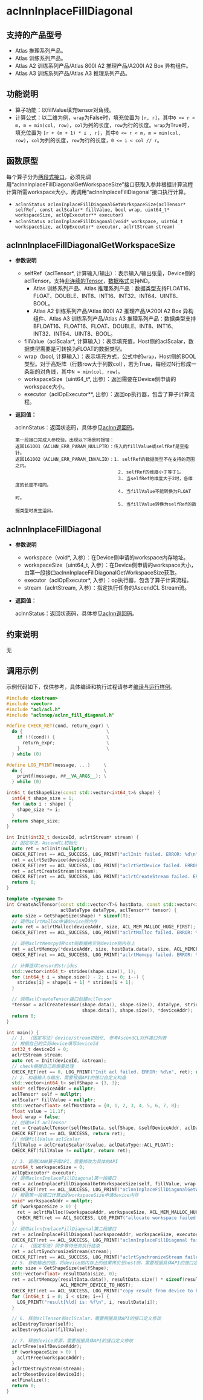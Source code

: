 # aclnnInplaceFillDiagonal

## 支持的产品型号
- <term>Atlas 推理系列产品</term>。
- <term>Atlas 训练系列产品</term>。
- <term>Atlas A2 训练系列产品/Atlas 800I A2 推理产品/A200I A2 Box 异构组件</term>。
- <term>Atlas A3 训练系列产品/Atlas A3 推理系列产品</term>。

## 功能说明

- 算子功能：以fillValue填充tensor对角线。
- 计算公式：以二维为例，`wrap`为False时，填充位置为 `[r, r]`，其中`0 <= r < m`，`m = min(col, row)`，`col`为列的长度，`row`为行的长度。`wrap`为True时，填充位置为 `[r + (m + 1) * i , r]`，其中`0 <= r < m`，`m = min(col, row)`，`col`为列的长度，`row`为行的长度，`0 <= i < col // r`。

## 函数原型

每个算子分为[两段式接口](./common/两段式接口.md)，必须先调用“aclnnInplaceFillDiagonalGetWorkspaceSize”接口获取入参并根据计算流程计算所需workspace大小，再调用“aclnnInplaceFillDiagonal”接口执行计算。

- `aclnnStatus aclnnInplaceFillDiagonalGetWorkspaceSize(aclTensor* selfRef, const aclScalar* fillValue, bool wrap, uint64_t* workspaceSize, aclOpExecutor** executor)`
- `aclnnStatus aclnnInplaceFillDiagonal(void* workspace, uint64_t workspaceSize, aclOpExecutor* executor, aclrtStream stream)`

## aclnnInplaceFillDiagonalGetWorkspaceSize

- **参数说明**

  - selfRef（aclTensor\*, 计算输入/输出）：表示输入/输出张量，Device侧的aclTensor。支持[非连续的Tensor](./common/非连续的Tensor.md)，[数据格式](./common/数据格式.md)支持ND。
    - <term>Atlas 训练系列产品</term>、<term>Atlas 推理系列产品</term>：数据类型支持FLOAT16、FLOAT、DOUBLE、INT8、INT16、INT32、INT64、UINT8、BOOL。
    - <term>Atlas A2 训练系列产品/Atlas 800I A2 推理产品/A200I A2 Box 异构组件</term>、<term>Atlas A3 训练系列产品/Atlas A3 推理系列产品</term>：数据类型支持BFLOAT16、FLOAT16、FLOAT、DOUBLE、INT8、INT16、INT32、INT64、UINT8、BOOL。
  - fillValue（aclScalar\*, 计算输入）：表示填充值，Host侧的aclScalar，数据类型需要是可转换为FLOAT的数据类型。
  - wrap（bool, 计算输入）：表示填充方式，公式中的`wrap`，Host侧的BOOL类型。对于高矩阵（行数row大于列数col），若为True，每经过N行形成一条新的对角线，其中`N = min(col, row)`。
  - workspaceSize（uint64_t\*, 出参）：返回需要在Device侧申请的workspace大小。
  - executor（aclOpExecutor\**, 出参）：返回op执行器，包含了算子计算流程。

- **返回值：**

  aclnnStatus：返回状态码，具体参见[aclnn返回码](./common/aclnn返回码.md)。

  ```
  第一段接口完成入参校验，出现以下场景时报错：
  返回161001（ACLNN_ERR_PARAM_NULLPTR）：传入的fillValue或selfRef是空指针。
  返回161002（ACLNN_ERR_PARAM_INVALID）：1. selfRef的数据类型不在支持的范围之内。
                                        2. selfRef的维度小于等于1。
                                        3. 当selfRef的维度大于2时，各维度的长度不相同。
                                        4. 当fillValue不能转换为FLOAT时。
                                        5. 当fillValue转换为selfRef的数据类型时发生溢出。
  ```

## aclnnInplaceFillDiagonal

- **参数说明**

  - workspace（void\*, 入参）：在Device侧申请的workspace内存地址。
  - workspaceSize（uint64_t, 入参）：在Device侧申请的workspace大小，由第一段接口aclnnInplaceFillDiagonalGetWorkspaceSize获取。
  - executor（aclOpExecutor\*, 入参）：op执行器，包含了算子计算流程。
  - stream（aclrtStream, 入参）：指定执行任务的AscendCL Stream流。

- **返回值：**

  aclnnStatus：返回状态码，具体参见[aclnn返回码](./common/aclnn返回码.md)。

## 约束说明

无

## 调用示例

示例代码如下，仅供参考，具体编译和执行过程请参考[编译与运行样例](./common/编译与运行样例.md)。

```Cpp
#include <iostream>
#include <vector>
#include "acl/acl.h"
#include "aclnnop/aclnn_fill_diagonal.h"

#define CHECK_RET(cond, return_expr) \
  do {                               \
    if (!(cond)) {                   \
      return_expr;                   \
    }                                \
  } while (0)

#define LOG_PRINT(message, ...)     \
  do {                              \
    printf(message, ##__VA_ARGS__); \
  } while (0)

int64_t GetShapeSize(const std::vector<int64_t>& shape) {
  int64_t shape_size = 1;
  for (auto i : shape) {
    shape_size *= i;
  }
  return shape_size;
}

int Init(int32_t deviceId, aclrtStream* stream) {
  // 固定写法，AscendCL初始化
  auto ret = aclInit(nullptr);
  CHECK_RET(ret == ACL_SUCCESS, LOG_PRINT("aclInit failed. ERROR: %d\n", ret); return ret);
  ret = aclrtSetDevice(deviceId);
  CHECK_RET(ret == ACL_SUCCESS, LOG_PRINT("aclrtSetDevice failed. ERROR: %d\n", ret); return ret);
  ret = aclrtCreateStream(stream);
  CHECK_RET(ret == ACL_SUCCESS, LOG_PRINT("aclrtCreateStream failed. ERROR: %d\n", ret); return ret);
  return 0;
}

template <typename T>
int CreateAclTensor(const std::vector<T>& hostData, const std::vector<int64_t>& shape, void** deviceAddr,
                    aclDataType dataType, aclTensor** tensor) {
  auto size = GetShapeSize(shape) * sizeof(T);
  // 调用aclrtMalloc申请device侧内存
  auto ret = aclrtMalloc(deviceAddr, size, ACL_MEM_MALLOC_HUGE_FIRST);
  CHECK_RET(ret == ACL_SUCCESS, LOG_PRINT("aclrtMalloc failed. ERROR: %d\n", ret); return ret);

  // 调用aclrtMemcpy将host侧数据拷贝到device侧内存上
  ret = aclrtMemcpy(*deviceAddr, size, hostData.data(), size, ACL_MEMCPY_HOST_TO_DEVICE);
  CHECK_RET(ret == ACL_SUCCESS, LOG_PRINT("aclrtMemcpy failed. ERROR: %d\n", ret); return ret);

  // 计算连续tensor的strides
  std::vector<int64_t> strides(shape.size(), 1);
  for (int64_t i = shape.size() - 2; i >= 0; i--) {
    strides[i] = shape[i + 1] * strides[i + 1];
  }

  // 调用aclCreateTensor接口创建aclTensor
  *tensor = aclCreateTensor(shape.data(), shape.size(), dataType, strides.data(), 0, aclFormat::ACL_FORMAT_ND,
                            shape.data(), shape.size(), *deviceAddr);
  return 0;
}

int main() {
  // 1. （固定写法）device/stream初始化, 参考AscendCL对外接口列表
  // 根据自己的实际device填写deviceId
  int32_t deviceId = 0;
  aclrtStream stream;
  auto ret = Init(deviceId, &stream);
  // check根据自己的需要处理
  CHECK_RET(ret == 0, LOG_PRINT("Init acl failed. ERROR: %d\n", ret); return ret);
  // 2. 构造输入与输出，需要根据API的接口自定义构造
  std::vector<int64_t> selfShape = {3, 3};
  void* selfDeviceAddr = nullptr;
  aclTensor* self = nullptr;
  aclScalar* fillValue = nullptr;
  std::vector<float> selfHostData = {0, 1, 2, 3, 4, 5, 6, 7, 8};
  float value = 11.1f;
  bool wrap = false;
  // 创建self aclTensor
  ret = CreateAclTensor(selfHostData, selfShape, &selfDeviceAddr, aclDataType::ACL_FLOAT, &self);
  CHECK_RET(ret == ACL_SUCCESS, return ret);
  // 创建fillValue aclScalar
  fillValue = aclCreateScalar(&value, aclDataType::ACL_FLOAT);
  CHECK_RET(fillValue != nullptr, return ret);

  // 3. 调用CANN算子库API，需要修改为具体的API
  uint64_t workspaceSize = 0;
  aclOpExecutor* executor;
  // 调用aclnnInplaceFillDiagonal第一段接口
  ret = aclnnInplaceFillDiagonalGetWorkspaceSize(self, fillValue, wrap, &workspaceSize, &executor);
  CHECK_RET(ret == ACL_SUCCESS, LOG_PRINT("aclnnInplaceFillDiagonalGetWorkspaceSize failed. ERROR: %d\n", ret); return ret);
  // 根据第一段接口计算出的workspaceSize申请device内存
  void* workspaceAddr = nullptr;
  if (workspaceSize > 0) {
    ret = aclrtMalloc(&workspaceAddr, workspaceSize, ACL_MEM_MALLOC_HUGE_FIRST);
    CHECK_RET(ret == ACL_SUCCESS, LOG_PRINT("allocate workspace failed. ERROR: %d\n", ret); return ret;);
  }
  // 调用aclnnInplaceFillDiagonal第二段接口
  ret = aclnnInplaceFillDiagonal(workspaceAddr, workspaceSize, executor, stream);
  CHECK_RET(ret == ACL_SUCCESS, LOG_PRINT("aclnnInplaceFillDiagonal failed. ERROR: %d\n", ret); return ret);
  // 4. （固定写法）同步等待任务执行结束
  ret = aclrtSynchronizeStream(stream);
  CHECK_RET(ret == ACL_SUCCESS, LOG_PRINT("aclrtSynchronizeStream failed. ERROR: %d\n", ret); return ret);
  // 5. 获取输出的值，将device侧内存上的结果拷贝至host侧，需要根据具体API的接口定义修改
  auto size = GetShapeSize(selfShape);
  std::vector<float> resultData(size, 0);
  ret = aclrtMemcpy(resultData.data(), resultData.size() * sizeof(resultData[0]), selfDeviceAddr, size * sizeof(float),
                    ACL_MEMCPY_DEVICE_TO_HOST);
  CHECK_RET(ret == ACL_SUCCESS, LOG_PRINT("copy result from device to host failed. ERROR: %d\n", ret); return ret);
  for (int64_t i = 0; i < size; i++) {
    LOG_PRINT("result[%ld] is: %f\n", i, resultData[i]);
  }

  // 6. 释放aclTensor和aclScalar，需要根据具体API的接口定义修改
  aclDestroyTensor(self);
  aclDestroyScalar(fillValue);

  // 7. 释放device资源，需要根据具体API的接口定义修改
  aclrtFree(selfDeviceAddr);
  if (workspaceSize > 0) {
    aclrtFree(workspaceAddr);
  }
  aclrtDestroyStream(stream);
  aclrtResetDevice(deviceId);
  aclFinalize();
  return 0;
}
```

